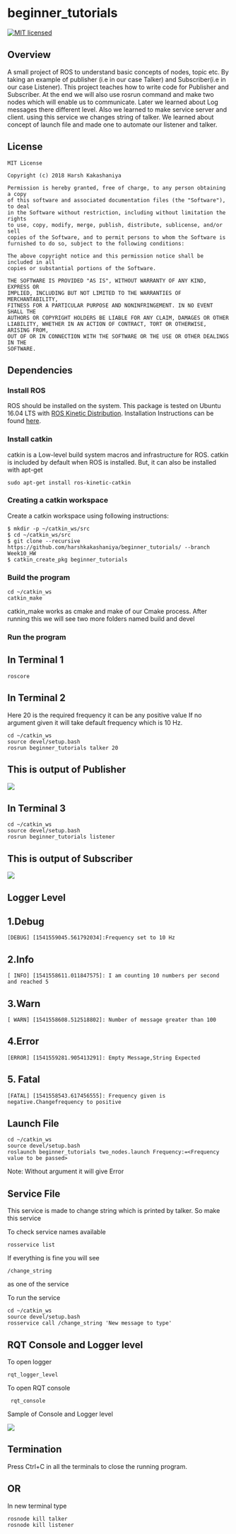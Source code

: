 # beginner_tutorials
[![MIT licensed](https://img.shields.io/badge/license-MIT-blue.svg)](https://github.com/harshkakashaniya/beginner_tutorials/blob/master/LICENSE)

## Overview

A small project of ROS to understand basic concepts of nodes, topic etc. By taking an example of publisher (i.e in our case Talker) and Subscriber(i.e in our case Listener). This project teaches how to write code for Publisher and Subscriber. At the end we will also use rosrun command and make two nodes which will enable us to communicate.
Later we learned about Log messages there different level. Also we learned to make service server and client. using this service we changes string of talker.
We learned about concept of launch file and made one to automate our listener and talker.  

## License
```
MIT License

Copyright (c) 2018 Harsh Kakashaniya

Permission is hereby granted, free of charge, to any person obtaining a copy
of this software and associated documentation files (the "Software"), to deal
in the Software without restriction, including without limitation the rights
to use, copy, modify, merge, publish, distribute, sublicense, and/or sell
copies of the Software, and to permit persons to whom the Software is
furnished to do so, subject to the following conditions:

The above copyright notice and this permission notice shall be included in all
copies or substantial portions of the Software.

THE SOFTWARE IS PROVIDED "AS IS", WITHOUT WARRANTY OF ANY KIND, EXPRESS OR
IMPLIED, INCLUDING BUT NOT LIMITED TO THE WARRANTIES OF MERCHANTABILITY,
FITNESS FOR A PARTICULAR PURPOSE AND NONINFRINGEMENT. IN NO EVENT SHALL THE
AUTHORS OR COPYRIGHT HOLDERS BE LIABLE FOR ANY CLAIM, DAMAGES OR OTHER
LIABILITY, WHETHER IN AN ACTION OF CONTRACT, TORT OR OTHERWISE, ARISING FROM,
OUT OF OR IN CONNECTION WITH THE SOFTWARE OR THE USE OR OTHER DEALINGS IN THE
SOFTWARE.
```

## Dependencies
### Install ROS
ROS should be installed on the system. This package is tested on Ubuntu 16.04 LTS with [ROS Kinetic Distribution](http://wiki.ros.org/kinetic).
Installation Instructions can be found [here](http://wiki.ros.org/kinetic/Installation).

### Install catkin
catkin is a Low-level build system macros and infrastructure for ROS.
catkin is included by default when ROS is installed. But, it can also be installed with apt-get

```
sudo apt-get install ros-kinetic-catkin
```

### Creating a catkin workspace
Create a catkin workspace using following instructions:
```
$ mkdir -p ~/catkin_ws/src
$ cd ~/catkin_ws/src
$ git clone --recursive https://github.com/harshkakashaniya/beginner_tutorials/ --branch Week10_HW
$ catkin_create_pkg beginner_tutorials
```
### Build the program
```
cd ~/catkin_ws
catkin_make
```
catkin_make works as cmake and make of our Cmake process. After running this we will see two more folders named build and devel

### Run the program

## In Terminal 1
```
roscore
```
## In Terminal 2
Here 20 is the required frequency it can be any positive value <frequrncy value>
If no argument given it will take default frequency which is 10 Hz.
```
cd ~/catkin_ws
source devel/setup.bash
rosrun beginner_tutorials talker 20
```

## This is output of Publisher
![](images/Talker.jpg)

## In Terminal 3
```
cd ~/catkin_ws
source devel/setup.bash
rosrun beginner_tutorials listener
```
## This is output of Subscriber
![](images/Listner.jpg)

## Logger Level

## 1.Debug
```
[DEBUG] [1541559045.561792034]:Frequency set to 10 Hz
```
## 2.Info
```
[ INFO] [1541558611.011847575]: I am counting 10 numbers per second and reached 5
```
## 3.Warn
```
[ WARN] [1541558608.512518802]: Number of message greater than 100
```
## 4.Error
```
[ERROR] [1541559281.905413291]: Empty Message,String Expected
```
## 5. Fatal
```
[FATAL] [1541558543.617456555]: Frequency given is negative.Changefrequency to positive
```

## Launch File
```
cd ~/catkin_ws
source devel/setup.bash
roslaunch beginner_tutorials two_nodes.launch Frequency:=<Frequency value to be passed>
```
Note: Without argument it will give Error 

## Service File
This service is made to change string which is printed by talker. So make this service

To check service names available
```
rosservice list
```
If everything is fine you will see 
```
/change_string 
```
as one of the service

To run the service
```
cd ~/catkin_ws
source devel/setup.bash
rosservice call /change_string 'New message to type'
```

## RQT Console and Logger level
To open logger
```
rqt_logger_level
```
To open RQT console
```
 rqt_console
```
Sample of Console and Logger level

![](rqt_console/rqt_console.jpg)


## Termination
Press Ctrl+C in all the terminals to close the running program.

## OR

In new terminal type
```
rosnode kill talker
rosnode kill listener
```
